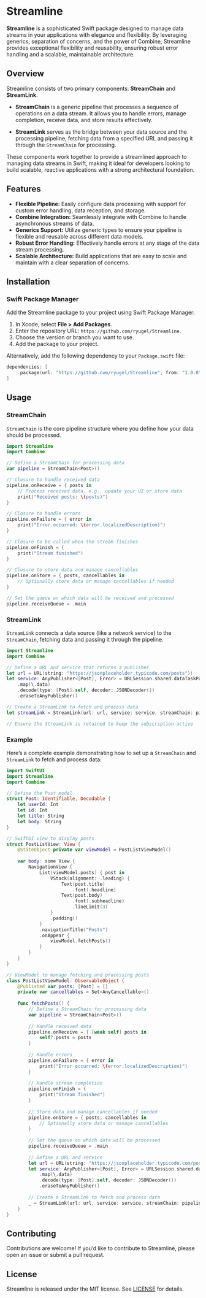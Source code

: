 # Streamline

**Streamline** is a sophisticated Swift package designed to manage data streams in your applications with elegance and flexibility. By leveraging generics, separation of concerns, and the power of Combine, Streamline provides exceptional flexibility and reusability, ensuring robust error handling and a scalable, maintainable architecture.

## Overview

Streamline consists of two primary components: **StreamChain** and **StreamLink**.

- **StreamChain** is a generic pipeline that processes a sequence of operations on a data stream. It allows you to handle errors, manage completion, receive data, and store results effectively.
  
- **StreamLink** serves as the bridge between your data source and the processing pipeline, fetching data from a specified URL and passing it through the `StreamChain` for processing.

These components work together to provide a streamlined approach to managing data streams in Swift, making it ideal for developers looking to build scalable, reactive applications with a strong architectural foundation.

## Features

- **Flexible Pipeline:** Easily configure data processing with support for custom error handling, data reception, and storage.
- **Combine Integration:** Seamlessly integrate with Combine to handle asynchronous streams of data.
- **Generics Support:** Utilize generic types to ensure your pipeline is flexible and reusable across different data models.
- **Robust Error Handling:** Effectively handle errors at any stage of the data stream processing.
- **Scalable Architecture:** Build applications that are easy to scale and maintain with a clear separation of concerns.

## Installation

### Swift Package Manager

Add the Streamline package to your project using Swift Package Manager:

1. In Xcode, select **File > Add Packages**.
2. Enter the repository URL: `https://github.com/ryugel/Streamline`.
3. Choose the version or branch you want to use.
4. Add the package to your project.

Alternatively, add the following dependency to your `Package.swift` file:

```swift
dependencies: [
    .package(url: "https://github.com/ryugel/Streamline", from: "1.0.0")
]
```

## Usage

### StreamChain

`StreamChain` is the core pipeline structure where you define how your data should be processed.

```swift
import Streamline
import Combine

// Define a StreamChain for processing data
var pipeline = StreamChain<Post>()

// Closure to handle received data
pipeline.onReceive = { posts in
    // Process received data, e.g., update your UI or store data
    print("Received posts: \(posts)")
}

// Closure to handle errors
pipeline.onFailure = { error in
    print("Error occurred: \(error.localizedDescription)")
}

// Closure to be called when the stream finishes
pipeline.onFinish = {
    print("Stream finished")
}

// Closure to store data and manage cancellables
pipeline.onStore = { posts, cancellables in
    // Optionally store data or manage cancellables if needed
}

// Set the queue on which data will be received and processed
pipeline.receiveQueue = .main
```

### StreamLink

`StreamLink` connects a data source (like a network service) to the `StreamChain`, fetching data and passing it through the pipeline.

```swift
import Streamline
import Combine

// Define a URL and service that returns a publisher
let url = URL(string: "https://jsonplaceholder.typicode.com/posts")!
let service: AnyPublisher<[Post], Error> = URLSession.shared.dataTaskPublisher(for: url)
    .map(\.data)
    .decode(type: [Post].self, decoder: JSONDecoder())
    .eraseToAnyPublisher()

// Create a StreamLink to fetch and process data
let streamLink = StreamLink(url: url, service: service, streamChain: pipeline)

// Ensure the StreamLink is retained to keep the subscription active
```

### Example

Here’s a complete example demonstrating how to set up a `StreamChain` and `StreamLink` to fetch and process data:

```swift
import SwiftUI
import Streamline
import Combine

// Define the Post model
struct Post: Identifiable, Decodable {
    let userId: Int
    let id: Int
    let title: String
    let body: String
}

// SwiftUI view to display posts
struct PostListView: View {
    @StateObject private var viewModel = PostListViewModel()
    
    var body: some View {
        NavigationView {
            List(viewModel.posts) { post in
                VStack(alignment: .leading) {
                    Text(post.title)
                        .font(.headline)
                    Text(post.body)
                        .font(.subheadline)
                        .lineLimit(3)
                }
                .padding()
            }
            .navigationTitle("Posts")
            .onAppear {
                viewModel.fetchPosts()
            }
        }
    }
}

// ViewModel to manage fetching and processing posts
class PostListViewModel: ObservableObject {
    @Published var posts: [Post] = []
    private var cancellables = Set<AnyCancellable>()
    
    func fetchPosts() {
        // Define a StreamChain for processing data
        var pipeline = StreamChain<Post>()
        
        // Handle received data
        pipeline.onReceive = { [weak self] posts in
            self?.posts = posts
        }
        
        // Handle errors
        pipeline.onFailure = { error in
            print("Error occurred: \(error.localizedDescription)")
        }
        
        // Handle stream completion
        pipeline.onFinish = {
            print("Stream finished")
        }
        
        // Store data and manage cancellables if needed
        pipeline.onStore = { posts, cancellables in
            // Optionally store data or manage cancellables
        }
        
        // Set the queue on which data will be processed
        pipeline.receiveQueue = .main
        
        // Define a URL and service
        let url = URL(string: "https://jsonplaceholder.typicode.com/posts")!
        let service: AnyPublisher<[Post], Error> = URLSession.shared.dataTaskPublisher(for: url)
            .map(\.data)
            .decode(type: [Post].self, decoder: JSONDecoder())
            .eraseToAnyPublisher()
        
        // Create a StreamLink to fetch and process data
        _ = StreamLink(url: url, service: service, streamChain: pipeline)
    }
}
```

## Contributing

Contributions are welcome! If you’d like to contribute to Streamline, please open an issue or submit a pull request.

## License

Streamline is released under the MIT license. See [LICENSE](./LICENSE) for details.
